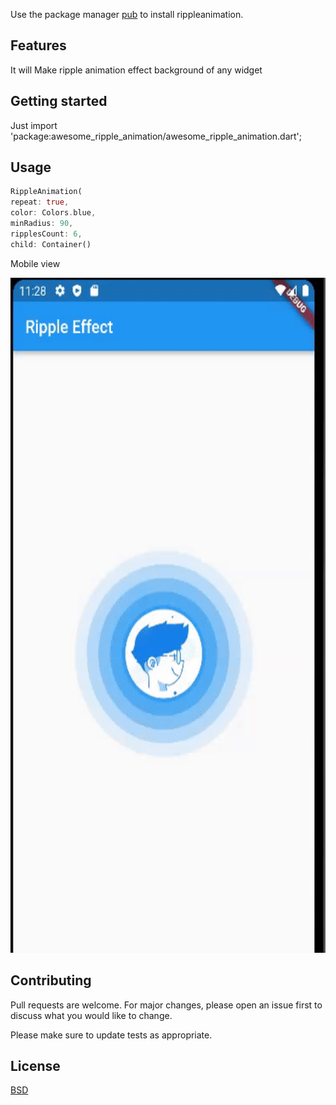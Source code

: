 <!-- 
Simple and customizable ripple animation for flutter app! Check out our preview gifs for a view of what simple ripple animation can do.
-->
Use the package manager [pub](https://pub.dev/) to install rippleanimation.

## Features

It will Make ripple animation effect background of any widget

## Getting started

Just import 'package:awesome_ripple_animation/awesome_ripple_animation.dart';

## Usage

```dart
RippleAnimation(
repeat: true,
color: Colors.blue,
minRadius: 90,
ripplesCount: 6,
child: Container()
```
Mobile view
<div class="display:inline-block">
        <img src="https://github.com/AwabSabir373/awesome_ripple_animation/blob/0fe011584e0e1effdeb24ea90a68bb0cc6251940/gif/snapshot.gif" class="display:inline-block" height="1080"/>
<br>
</div>


## Contributing
Pull requests are welcome. For major changes, please open an issue first to discuss what you would like to change.

Please make sure to update tests as appropriate.

## License
[BSD](https://opensource.org/licenses/BSD-3-Clause/)
